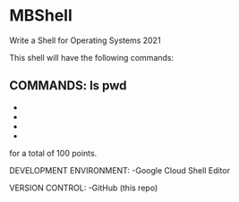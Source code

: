 # MBShell
Write a Shell for Operating Systems 2021

This shell will have the following commands:

COMMANDS:
ls
pwd
-
-
-
-
-

for a total of 100 points.

DEVELOPMENT ENVIRONMENT:
-Google Cloud Shell Editor

VERSION CONTROL:
-GitHub (this repo)

